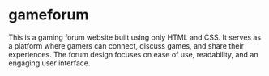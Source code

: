 # gameforum

This is a gaming forum website built using only HTML and CSS. It serves as a platform where gamers can connect, discuss games, and share their experiences. The forum design focuses on ease of use, readability, and an engaging user interface.
